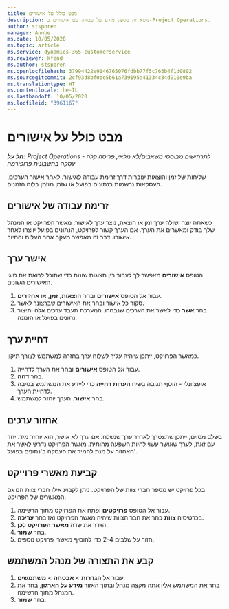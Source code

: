 ```yaml
---
title: מבט כולל על אישורים
description: נושא זה מספק מידע על עבודה עם אישורים ב-Project Operations.
author: stsporen
manager: Annbe
ms.date: 10/05/2020
ms.topic: article
ms.service: dynamics-365-customerservice
ms.reviewer: kfend
ms.author: stsporen
ms.openlocfilehash: 37994422e9146765076fdbb77f5c763b4f1d0802
ms.sourcegitcommit: 2cf93d8bf0be5b61a739195a41334c34d910e9ba
ms.translationtype: HT
ms.contentlocale: he-IL
ms.lasthandoff: 10/05/2020
ms.locfileid: "3961167"
---
```

# <a name="approvals-overview"></a>מבט כולל על אישורים

_**חל על:** Project Operations לתרחישים מבוססי משאבים/לא מלאי, פריסה קלה - עסקה בחשבונית פרופורמה_

שליחות של זמן והוצאות עוברות דרך זרימת עבודה לאישור. לאחר אישור הערכים, העסקאות נרשמות בנתונים בפועל או שזמן מוזמן בלוח הזמנים.

## <a name="approvals-workflow"></a>זרימת עבודה של אישורים
כשאתה יוצר ושולח ערך זמן או הוצאה, נוצר ערך לאישור. מאשר הפרויקט או המנהל שלך בודק ומאשרים את הערך. אם הערך קשור לפרויקט, הנתונים בפועל יווצרו לאחר אישורו. דבר זה מאפשר מעקב אחר העלות והחיוב. 

## <a name="approve-an-entry"></a>אישר ערך
הטופס **אישורים** מאפשר לך לעבור בין תצוגות שונות כדי שתוכל לרואת את סוגי האישורים השונים.
  
1. עבור אל הטופס **אישורים** ובחר **הוצאות**, **זמן**, או **אחזורים**.
2. סקור כל אישור ובחר את האישורים שברצונך לאשר.
3. בחר **אשר** כדי לאשר את הערכים שנבחרו.
המערכת תעבד ערכים אלה ותיצור נתונים בפועל או הזמנה.

## <a name="reject-an-entry"></a>דחיית ערך
כמאשר הפרויקט, ייתכן שיהיה עליך לשלוח ערך בחזרה למשתמש לצורך תיקון.
  
1. עבור אל הטופס **אישורים** ובחר את הערך לדחייה. 
2. בחר **דחה**.
3. אופציונלי - הוסף תגובה בשיח **הערות דחייה** כדי ליידע את המשתמש בסיבה לדחיית הערך.
4. בחר **אישור**. הערך יוחזר למשתמש.
  
## <a name="recall-entries"></a>אחזור ערכים
בשלב מסוים, ייתכן שתצטרך לאחזר ערך שנשלח. אם ערך לא אושר, הוא יוחזר מיד. יחד עם זאת, לערך שאושר עשוי להיות השפעה מהותית. מאשר הפרויקט נדרש לאשר את האחזור על מנת להמיר את העסקה ב'נתונים בפועל'.

## <a name="specify-project-approvers"></a>קביעת מאשרי פרוייקט
בכל פרויקט יש מספר חברי צוות של הפרויקט. ניתן לקבוע אילו חברי צוות הם גם המאשרים של הפרויקט.

1. עבור אל הטופס **פרויקטים** ופתח את הפרויקט מתוך הרשימה.
2. בכרטיסיה **צוות** בחר את חבר הצוות שיהיה מאשר הפרויקט ואז בחר **עריכה**.
3. הגדר את שדה **מאשר הפרויקט** ל**כן**.
4. בחר **שמור**.
5. חזור על שלבים 2-4‏ כדי להוסיף מאשרי פרויקט נוספים.

## <a name="configure-the-users-manager"></a>קבע את התצורה של מנהל המשתמש

1. עבור אל **הגדרות** > **אבטחה** > **משתמשים**.
2. בחר את המשתמש אליו אתה מקצה מנהל ובתוך האזור **מידע על הארגון**, בחר את המנהל מתוך הרשימה. 
3. בחר **שמור**.


